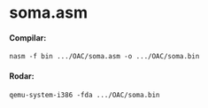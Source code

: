 # soma.asm

#### Compilar:

```
nasm -f bin .../OAC/soma.asm -o .../OAC/soma.bin
```

#### Rodar:

```
qemu-system-i386 -fda .../OAC/soma.bin
```